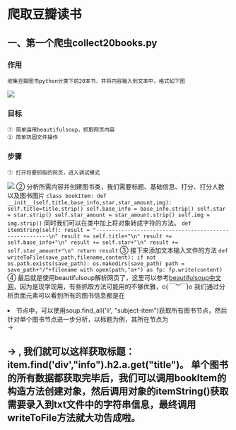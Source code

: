 # 爬取豆瓣读书
## 一、第一个爬虫collect20books.py
### 作用
	收集豆瓣图书python分类下前20本书，并将内容输入到文本中，格式如下图
![](http://p09g2sw3y.bkt.clouddn.com/python_spider_1_0.png)
### 目标
	① 简单运用beautifulsoup，抓取网页内容
	② 简单巩固文件操作
### 步骤
	① 打开将要抓取的网页，进入调试模式
![](http://p09g2sw3y.bkt.clouddn.com/spider_1_1.jpg)
	② 分析所需内容并创建图书类，我们需要标题、基础信息、打分、打分人数以及图书图片
	```
	class bookItem:
	    def __init__(self,title,base_info,star,star_amount,img):
	        self.title=title.strip()
	        self.base_info = base_info.strip()
	        self.star = star.strip()
	        self.star_amount = star_amount.strip()
	        self.img = img.strip()
	```
	同时我们可以在类中加上将对象转成字符的方法。
	```
	def itemString(self):
        result = "-------------------------------------------------------\n"
        result += self.title+"\n"
        result += self.base_info+"\n"
        result += self.star+"\n"
        result += self.star_amount+"\n"
        return result
	```
	③ 接下来添加文本输入文件的方法
	```
	def writeToFile(save_path,filename,content):
	    if not os.path.exists(save_path):
	        os.makedirs(save_path)
	    path = save_path+"/"+filename
	    with open(path,"a+") as fp:
	        fp.write(content)
	```
	④ 最后就是使用beautifulsoup解析网页了，这里可以参考[beautifulsoup中文网](https://www.crummy.com/software/BeautifulSoup/bs4/doc/index.zh.html)，因为是现学现用，有些抓取方法可能用的不够优雅，o(*￣︶￣*)o
我们通过分析页面元素可以看到所有的图书信息都是在<li class="subject-item">节点中，可以使用soup.find_all('li', "subject-item")获取所有图书节点，然后针对单个图书节点进一步分析，以标题为例，其所在节点为 <div class="info"> → <h2> → <a>, 我们就可以这样获取标题：item.find('div',"info").h2.a.get("title")。
	单个图书的所有数据都获取完毕后，我们可以调用bookItem的构造方法创建对象，然后调用对象的itemString()获取需要录入到txt文件中的字符串信息，最终调用writeToFile方法就大功告成啦。
